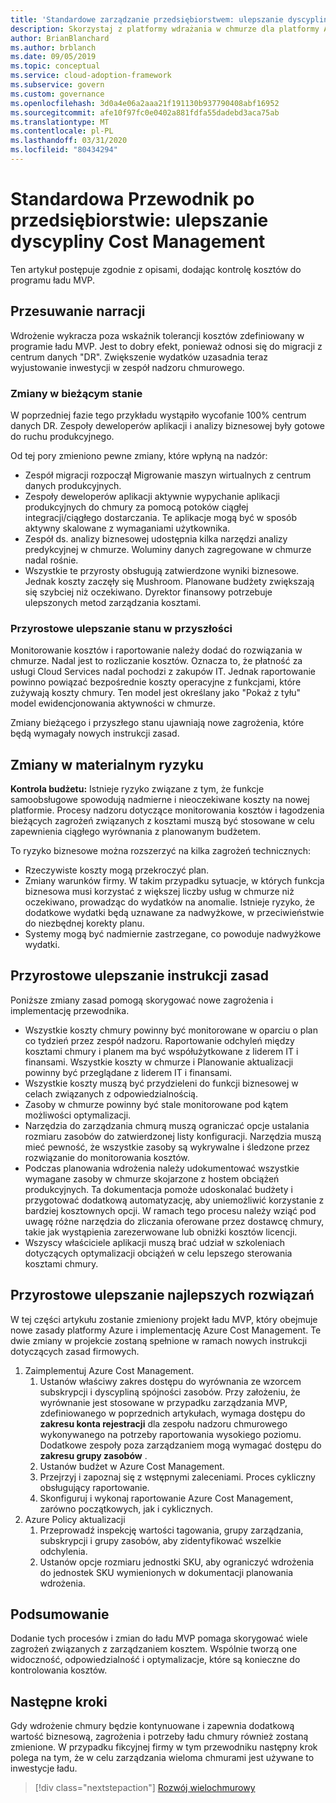 ```yaml
---
title: 'Standardowe zarządzanie przedsiębiorstwem: ulepszanie dyscypliny Cost Management'
description: Skorzystaj z platformy wdrażania w chmurze dla platformy Azure, aby dowiedzieć się więcej o dodawaniu kontroli kosztów do minimalnego produktu, który jest w dobrej kondycji.
author: BrianBlanchard
ms.author: brblanch
ms.date: 09/05/2019
ms.topic: conceptual
ms.service: cloud-adoption-framework
ms.subservice: govern
ms.custom: governance
ms.openlocfilehash: 3d0a4e06a2aaa21f191130b937790408abf16952
ms.sourcegitcommit: afe10f97fc0e0402a881fdfa55dadebd3aca75ab
ms.translationtype: MT
ms.contentlocale: pl-PL
ms.lasthandoff: 03/31/2020
ms.locfileid: "80434294"
---
```

# <a name="standard-enterprise-guide-improve-the-cost-management-discipline"></a>Standardowa Przewodnik po przedsiębiorstwie: ulepszanie dyscypliny Cost Management

Ten artykuł postępuje zgodnie z opisami, dodając kontrolę kosztów do programu ładu MVP.

## <a name="advancing-the-narrative"></a>Przesuwanie narracji

Wdrożenie wykracza poza wskaźnik tolerancji kosztów zdefiniowany w programie ładu MVP. Jest to dobry efekt, ponieważ odnosi się do migracji z centrum danych "DR". Zwiększenie wydatków uzasadnia teraz wyjustowanie inwestycji w zespół nadzoru chmurowego.

### <a name="changes-in-the-current-state"></a>Zmiany w bieżącym stanie

W poprzedniej fazie tego przykładu wystąpiło wycofanie 100% centrum danych DR. Zespoły deweloperów aplikacji i analizy biznesowej były gotowe do ruchu produkcyjnego.

Od tej pory zmieniono pewne zmiany, które wpłyną na nadzór:

- Zespół migracji rozpoczął Migrowanie maszyn wirtualnych z centrum danych produkcyjnych.
- Zespoły deweloperów aplikacji aktywnie wypychanie aplikacji produkcyjnych do chmury za pomocą potoków ciągłej integracji/ciągłego dostarczania. Te aplikacje mogą być w sposób aktywny skalowane z wymaganiami użytkownika.
- Zespół ds. analizy biznesowej udostępnia kilka narzędzi analizy predykcyjnej w chmurze. Woluminy danych zagregowane w chmurze nadal rośnie.
- Wszystkie te przyrosty obsługują zatwierdzone wyniki biznesowe. Jednak koszty zaczęły się Mushroom. Planowane budżety zwiększają się szybciej niż oczekiwano. Dyrektor finansowy potrzebuje ulepszonych metod zarządzania kosztami.

### <a name="incrementally-improve-the-future-state"></a>Przyrostowe ulepszanie stanu w przyszłości

Monitorowanie kosztów i raportowanie należy dodać do rozwiązania w chmurze. Nadal jest to rozliczanie kosztów. Oznacza to, że płatność za usługi Cloud Services nadal pochodzi z zakupów IT. Jednak raportowanie powinno powiązać bezpośrednie koszty operacyjne z funkcjami, które zużywają koszty chmury. Ten model jest określany jako "Pokaż z tyłu" model ewidencjonowania aktywności w chmurze.

Zmiany bieżącego i przyszłego stanu ujawniają nowe zagrożenia, które będą wymagały nowych instrukcji zasad.

## <a name="changes-in-tangible-risks"></a>Zmiany w materialnym ryzyku

**Kontrola budżetu:** Istnieje ryzyko związane z tym, że funkcje samoobsługowe spowodują nadmierne i nieoczekiwane koszty na nowej platformie. Procesy nadzoru dotyczące monitorowania kosztów i łagodzenia bieżących zagrożeń związanych z kosztami muszą być stosowane w celu zapewnienia ciągłego wyrównania z planowanym budżetem.

To ryzyko biznesowe można rozszerzyć na kilka zagrożeń technicznych:

- Rzeczywiste koszty mogą przekroczyć plan.
- Zmiany warunków firmy. W takim przypadku sytuacje, w których funkcja biznesowa musi korzystać z większej liczby usług w chmurze niż oczekiwano, prowadząc do wydatków na anomalie. Istnieje ryzyko, że dodatkowe wydatki będą uznawane za nadwyżkowe, w przeciwieństwie do niezbędnej korekty planu.
- Systemy mogą być nadmiernie zastrzegane, co powoduje nadwyżkowe wydatki.

## <a name="incremental-improvement-of-the-policy-statements"></a>Przyrostowe ulepszanie instrukcji zasad

Poniższe zmiany zasad pomogą skorygować nowe zagrożenia i implementację przewodnika.

- Wszystkie koszty chmury powinny być monitorowane w oparciu o plan co tydzień przez zespół nadzoru. Raportowanie odchyleń między kosztami chmury i planem ma być współużytkowane z liderem IT i finansami. Wszystkie koszty w chmurze i Planowanie aktualizacji powinny być przeglądane z liderem IT i finansami.
- Wszystkie koszty muszą być przydzieleni do funkcji biznesowej w celach związanych z odpowiedzialnością.
- Zasoby w chmurze powinny być stale monitorowane pod kątem możliwości optymalizacji.
- Narzędzia do zarządzania chmurą muszą ograniczać opcje ustalania rozmiaru zasobów do zatwierdzonej listy konfiguracji. Narzędzia muszą mieć pewność, że wszystkie zasoby są wykrywalne i śledzone przez rozwiązanie do monitorowania kosztów.
- Podczas planowania wdrożenia należy udokumentować wszystkie wymagane zasoby w chmurze skojarzone z hostem obciążeń produkcyjnych. Ta dokumentacja pomoże udoskonalać budżety i przygotować dodatkową automatyzację, aby uniemożliwić korzystanie z bardziej kosztownych opcji. W ramach tego procesu należy wziąć pod uwagę różne narzędzia do zliczania oferowane przez dostawcę chmury, takie jak wystąpienia zarezerwowane lub obniżki kosztów licencji.
- Wszyscy właściciele aplikacji muszą brać udział w szkoleniach dotyczących optymalizacji obciążeń w celu lepszego sterowania kosztami chmury.

## <a name="incremental-improvement-of-the-best-practices"></a>Przyrostowe ulepszanie najlepszych rozwiązań

W tej części artykułu zostanie zmieniony projekt ładu MVP, który obejmuje nowe zasady platformy Azure i implementację Azure Cost Management. Te dwie zmiany w projekcie zostaną spełnione w ramach nowych instrukcji dotyczących zasad firmowych.

1. Zaimplementuj Azure Cost Management.
    1. Ustanów właściwy zakres dostępu do wyrównania ze wzorcem subskrypcji i dyscypliną spójności zasobów. Przy założeniu, że wyrównanie jest stosowane w przypadku zarządzania MVP, zdefiniowanego w poprzednich artykułach, wymaga dostępu do **zakresu konta rejestracji** dla zespołu nadzoru chmurowego wykonywanego na potrzeby raportowania wysokiego poziomu. Dodatkowe zespoły poza zarządzaniem mogą wymagać dostępu do **zakresu grupy zasobów** .
    1. Ustanów budżet w Azure Cost Management.
    1. Przejrzyj i zapoznaj się z wstępnymi zaleceniami. Proces cykliczny obsługujący raportowanie.
    1. Skonfiguruj i wykonaj raportowanie Azure Cost Management, zarówno początkowych, jak i cyklicznych.
2. Azure Policy aktualizacji
    1. Przeprowadź inspekcję wartości tagowania, grupy zarządzania, subskrypcji i grupy zasobów, aby zidentyfikować wszelkie odchylenia.
    1. Ustanów opcje rozmiaru jednostki SKU, aby ograniczyć wdrożenia do jednostek SKU wymienionych w dokumentacji planowania wdrożenia.

## <a name="conclusion"></a>Podsumowanie

Dodanie tych procesów i zmian do ładu MVP pomaga skorygować wiele zagrożeń związanych z zarządzaniem kosztem. Wspólnie tworzą one widoczność, odpowiedzialność i optymalizacje, które są konieczne do kontrolowania kosztów.

## <a name="next-steps"></a>Następne kroki

Gdy wdrożenie chmury będzie kontynuowane i zapewnia dodatkową wartość biznesową, zagrożenia i potrzeby ładu chmury również zostaną zmienione. W przypadku fikcyjnej firmy w tym przewodniku następny krok polega na tym, że w celu zarządzania wieloma chmurami jest używane to inwestycje ładu.

> [!div class="nextstepaction"]
> [Rozwój wielochmurowy](./multicloud-improvement.md)
